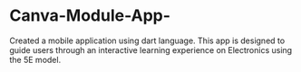 # Canva-Module-App-
Created a mobile application using dart language. This app is designed to guide users through an interactive learning  experience on Electronics using the 5E model.   
